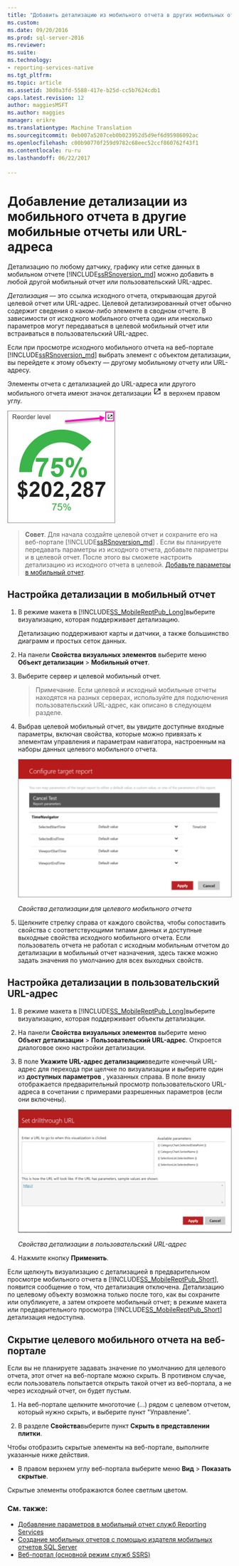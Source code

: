```yaml
---
title: "Добавить детализацию из мобильного отчета в других мобильных отчетов или URL-адреса | Документы Microsoft"
ms.custom: 
ms.date: 09/20/2016
ms.prod: sql-server-2016
ms.reviewer: 
ms.suite: 
ms.technology:
- reporting-services-native
ms.tgt_pltfrm: 
ms.topic: article
ms.assetid: 30d0a3fd-5588-417e-b25d-cc5b7624cdb1
caps.latest.revision: 12
author: maggiesMSFT
ms.author: maggies
manager: erikre
ms.translationtype: Machine Translation
ms.sourcegitcommit: 0eb007a5207ceb0b023952d5d9ef6d95986092ac
ms.openlocfilehash: c00b90770f259d9782c68eec52ccf860762f43f1
ms.contentlocale: ru-ru
ms.lasthandoff: 06/22/2017

---
```

# <a name="add-drillthrough-from-a-mobile-report-to-other-mobile-reports-or-urls"></a>Добавление детализации из мобильного отчета в другие мобильные отчеты или URL-адреса
Детализацию по любому датчику, графику или сетке данных в мобильном отчете [!INCLUDE[ssRSnoversion_md](../../includes/ssrsnoversion-md.md)] можно добавить в любой другой мобильный отчет или пользовательский URL-адрес. 

*Детализация*  — это ссылка исходного отчета, открывающая другой целевой отчет или URL-адрес. Целевой детализированный отчет обычно содержит сведения о каком-либо элементе в сводном отчете. В зависимости от исходного мобильного отчета один или несколько параметров могут передаваться в целевой мобильный отчет или встраиваться в пользовательский URL-адрес.  
  
Если при просмотре исходного мобильного отчета на веб-портале [!INCLUDE[ssRSnoversion_md](../../includes/ssrsnoversion-md.md)] выбрать элемент с объектом детализации, вы перейдете к этому объекту — другому мобильному отчету или URL-адресу.  

Элементы отчета с детализацией до URL-адреса или другого мобильного отчета имеют значок детализации ![mobile-report-drill-through-icon](../../reporting-services/mobile-reports/media/mobile-report-drill-through-icon.png) в верхнем правом углу.

![mobile-report-gauge-drill-through](../../reporting-services/mobile-reports/media/mobile-report-gauge-drill-through.png) 

>**Совет**. Для начала создайте целевой отчет и сохраните его на веб-портале [!INCLUDE[ssRSnoversion_md](../../includes/ssrsnoversion-md.md)] . Если вы планируете передавать параметры из исходного отчета, добавьте параметры и в целевой отчет. После этого вы сможете настроить детализацию из исходного отчета в целевой. [Добавьте параметры в мобильный отчет](../../reporting-services/mobile-reports/add-parameters-to-a-mobile-report-reporting-services.md).
 
## <a name="set-up-drillthrough-to-a-mobile-report"></a>Настройка детализации в мобильный отчет  

1. В режиме макета в [!INCLUDE[SS_MobileReptPub_Long](../../includes/ss-mobilereptpub-long.md)]выберите визуализацию, которая поддерживает детализацию.   

   Детализацию поддерживают карты и датчики, а также большинство диаграмм и простых сеток данных.
   
2. На панели **Свойства визуальных элементов** выберите меню **Объект детализации** > **Мобильный отчет**.  
3. Выберите сервер и целевой мобильный отчет.  

   >Примечание. Если целевой и исходный мобильные отчеты находятся на разных серверах, используйте для подключения пользовательский URL-адрес, как описано в следующем разделе.  
 
4. Выбрав целевой мобильный отчет, вы увидите доступные входные параметры, включая свойства, которые можно привязать к элементам управления и параметрам навигатора, настроенным на наборы данных целевого мобильного отчета.  

   ![mobile-report-drillthrough-target](../../reporting-services/mobile-reports/media/mobile-report-drillthrough-target.PNG)
   
   *Свойства детализации для целевого мобильного отчета*  
  
5. Щелкните стрелку справа от каждого свойства, чтобы сопоставить свойства с соответствующими типами данных и доступные выходные свойства исходного мобильного отчета. Если пользователь отчета не работал с исходным мобильным отчетом до детализации в мобильный отчет назначения, здесь также можно задать значения по умолчанию для всех выходных свойств.  
  
## <a name="set-up-a-drillthrough-to-a-custom-url"></a>Настройка детализации в пользовательский URL-адрес  
  
1. В режиме макета в [!INCLUDE[SS_MobileReptPub_Long](../../includes/ss-mobilereptpub-long.md)]выберите визуализацию, которая поддерживает объекты детализации.    
2. На панели **Свойства визуальных элементов** выберите меню **Объект детализации** > **Пользовательский URL-адрес**.  Откроется диалоговое окно настройки детализации.  
  
3. В поле **Укажите URL-адрес детализации**введите конечный URL-адрес для перехода при щелчке по визуализации и выберите один из **доступных параметров** , указанных справа. В поле внизу отображается предварительный просмотр пользовательского URL-адреса в сочетании с примерами разрешенных параметров (если они включены).  
  
   ![mobile-report-drillthrough-url](../../reporting-services/mobile-reports/media/mobile-report-drillthrough-url.PNG)
  
   *Свойства детализации в пользовательский URL-адрес*  
  
4. Нажмите кнопку **Применить**.  

  
Если щелкнуть визуализацию с детализацией в предварительном просмотре мобильного отчета в [!INCLUDE[SS_MobileReptPub_Short](../../includes/ss-mobilereptpub-short.md)], появится сообщение о том, что детализация отключена. Детализацию по целевому объекту возможна только после того, как вы сохраните или опубликуете, а затем откроете мобильный отчет; в режиме макета или предварительного просмотра [!INCLUDE[SS_MobileReptPub_Short](../../includes/ss-mobilereptpub-short.md)] детализация недоступна.  

## <a name="hide-a-target-mobile-report-on-the-web-portal"></a>Скрытие целевого мобильного отчета на веб-портале
Если вы не планируете задавать значение по умолчанию для целевого отчета, этот отчет на веб-портале можно скрыть. В противном случае, если пользователь попытается открыть такой отчет из веб-портала, а не через исходный отчет, он будет пустым.

1. На веб-портале щелкните многоточие (...) рядом с целевом отчетом, который нужно скрыть, и выберите пункт "Управление".

2. В разделе **Свойства**выберите пункт **Скрыть в представлении плитки**.

Чтобы отобразить скрытые элементы на веб-портале, выполните указанные ниже действия. 

* В правом верхнем углу веб-портала выберите меню **Вид** > **Показать скрытые**. 

Скрытые элементы отображаются более светлым цветом.
    
### <a name="see-also"></a>См. также:  
 
* [Добавление параметров в мобильный отчет служб Reporting Services](../../reporting-services/mobile-reports/add-parameters-to-a-mobile-report-reporting-services.md)
* [Создание мобильных отчетов с помощью издателя мобильных отчетов SQL Server](../../reporting-services/mobile-reports/create-mobile-reports-with-sql-server-mobile-report-publisher.md) 
* [Веб-портал (основной режим служб SSRS)](../../reporting-services/web-portal-ssrs-native-mode.md)


